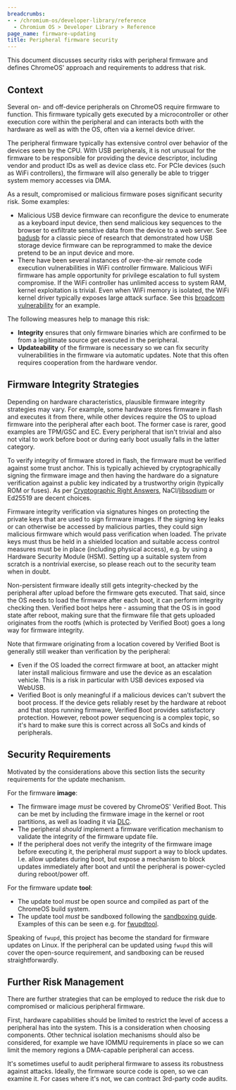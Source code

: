 ```yaml
---
breadcrumbs:
- - /chromium-os/developer-library/reference
  - Chromium OS > Developer Library > Reference
page_name: firmware-updating
title: Peripheral firmware security
---
```


This document discusses security risks with peripheral firmware and defines
ChromeOS' approach and requirements to address that risk.

## Context

Several on- and off-device peripherals on ChromeOS require firmware to
function. This firmware typically gets executed by a microcontroller or other
execution core within the peripheral and can interacts both with the hardware as
well as with the OS, often via a kernel device driver.

The peripheral firmware typically has extensive control over behavior of the
devices seen by the CPU. With USB peripherals, it is not unusual for the
firmware to be responsible for providing the device descriptor, including vendor
and product IDs as well as device class etc. For PCIe devices (such as WiFi
controllers), the firmware will also generally be able to trigger system memory
accesses via DMA.

As a result, compromised or malicious firmware poses significant security risk.
Some examples:
*   Malicious USB device firmware can reconfigure the device to enumerate as a
    keyboard input device, then send malicious key sequences to the browser to
    exfiltrate sensitive data from the device to a web server. See [badusb] for
    a classic piece of research that demonstrated how USB storage device
    firmware can be reprogrammed to make the device pretend to be an input
    device and more.
*   There have been several instances of over-the-air remote code execution
    vulnerabilities in WiFi controller firmware. Malicious WiFi firmware has
    ample opportunity for privilege escalation to full system compromise. If the
    WiFi controller has unlimited access to system RAM, kernel exploitation is
    trivial. Even when WiFi memory is isolated, the WiFi kernel driver typically
    exposes large attack surface. See this [broadcom vulnerability] for an
    example.

The following measures help to manage this risk:
*   **Integrity** ensures that only firmware binaries which are
    confirmed to be from a legitimate source get executed in the peripheral.
*   **Updateability** of the firmware is necessary so we can fix security
    vulnerabilities in the firmware via automatic updates. Note that this often
    requires cooperation from the hardware vendor.

## Firmware Integrity Strategies

Depending on hardware characteristics, plausible firmware integrity strategies
may vary. For example, some hardware stores firmware in flash and executes it
from there, while other devices require the OS to upload firmware into the
peripheral after each boot. The former case is rarer, good examples are TPM/GSC
and EC. Every peripheral that isn't trivial and also not vital to work before
boot or during early boot usually falls in the latter category.

To verify integrity of firmware stored in flash, the firmware must be verified
against some trust anchor. This is typically achieved by cryptographically
signing the firmware image and then having the hardware do a signature
verification against a public key indicated by a trustworthy origin (typically
ROM or fuses). As per [Cryptographic Right Answers], NaCl/[libsodium] or Ed25519
are decent choices.

Firmware integrity verification via signatures hinges on protecting the private
keys that are used to sign firmware images. If the signing key leaks or can
otherwise be accessed by malicious parties, they could sign malicious firmware
which would pass verification when loaded. The private keys must thus be held in
a shielded location and suitable access control measures must be in place
(including physical access), e.g. by using a Hardware Security Module (HSM).
Setting up a suitable system from scratch is a nontrivial exercise, so please
reach out to the security team when in doubt.

Non-persistent firmware ideally still gets integrity-checked by the peripheral
after upload before the firmware gets executed. That said, since the OS needs to
load the firmware after each boot, it can perform integrity checking then.
Verified boot helps here - assuming that the OS is in good state after reboot,
making sure that the firmware file that gets uploaded originates from the
rootfs (which is protected by Verified Boot) goes a long way for firmware
integrity.

Note that firmware originating from a location covered by Verified Boot is
generally still weaker than verification by the peripheral:
*   Even if the OS loaded the correct firmware at boot, an attacker might
    later install malicious firmware and use the device as an escalation
    vehicle. This is a risk in particular with USB devices exposed via WebUSB.
*   Verified Boot is only meaningful if a malicious devices can't subvert the
    boot process. If the device gets reliably reset by the hardware at reboot
    and that stops running firmware, Verified Boot provides satisfactory
    protection. However, reboot power sequencing is a complex topic, so it's
    hard to make sure this is correct across all SoCs and kinds of peripherals.

## Security Requirements

Motivated by the considerations above this section lists the security
requirements for the update mechanism.

For the firmware **image**:
*   The firmware image *must* be covered by ChromeOS' Verified Boot. This
    can be met by including the firmware image in the kernel or root partitions,
    as well as loading it via [DLC].
*   The peripheral *should* implement a firmware verification mechanism to
    validate the integrity of the firmware update file.
*   If the peripheral does not verify the integrity of the firmware image before
    executing it, the peripheral *must* support a way to block updates. I.e.
    allow updates during boot, but expose a mechanism to block updates
    immediately after boot and until the peripheral is power-cycled during
    reboot/power off.

For the firmware update **tool**:
*   The update tool *must* be open source and compiled as part of the ChromeOS
    build system.
*   The update tool *must* be sandboxed following the [sandboxing guide].
    Examples of this can be seen e.g. for [fwupdtool].

Speaking of `fwupd`, this project has become the standard for firmware updates
on Linux. If the peripheral can be updated using `fwupd` this will cover the
open-source requirement, and sandboxing can be reused straightforwardly.

## Further Risk Management

There are further strategies that can be employed to reduce the risk due to
compromised or malicious peripheral firmware.

First, hardware capabilities should be limited to restrict the level of access a
peripheral has into the system. This is a consideration when choosing
components. Other technical isolation mechanisms should also be considered, for
example we have IOMMU requirements in place so we can limit the memory regions a
DMA-capable peripheral can access.

It's sometimes useful to audit peripheral firmware to assess its robustness
against attacks. Ideally, the firmware source code is open, so we can examine
it. For cases where it's not, we can contract 3rd-party code audits.

[badusb]: https://en.wikipedia.org/wiki/BadUSB
[broadcom vulnerability]: https://googleprojectzero.blogspot.com/2017/04/over-air-exploiting-broadcoms-wi-fi_4.html
[DLC]: https://chromium.googlesource.com/chromiumos/platform2/+/HEAD/dlcservice/docs/developer.md
[sandboxing guide]: /sandboxing.md
[fwupdtool]: https://chromium.googlesource.com/chromiumos/overlays/chromiumos-overlay/+/HEAD/sys-apps/fwupd/files/init/fwupdtool-update.conf
[Cryptographic Right Answers]: https://latacora.micro.blog/2018/04/03/cryptographic-right-answers.html
[libsodium]: https://download.libsodium.org/doc/public-key_cryptography/public-key_signatures
